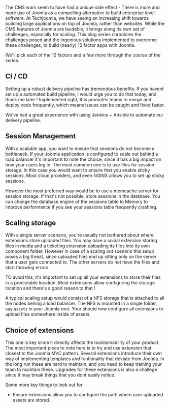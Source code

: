 The CMS wars seem to have had a unique side effect - There is more and more use of Joomla as a compelling alternative to build enterprise level software. At Techjoomla, we have seeing an increasing shift towards building large applications on top of Joomla, rather than websites. While the CMS features of Joomla are laudable, it brings along its own set of challenges, especially for scaling. This blog series chronicles the challenges posed and the ingenious solutions implemented to overcome these challenges, to build (nearly) 12 factor apps with Joomla.

We'll pick each of the 12 factors and a few more through the course of the series.

## CI / CD
Setting up a robust delivery pipeline has tremendous benefits. If you havent set up a automated build pipeline, I would urge you to do that today, and thank me later ! Implemented right, this promotes teams to merge and deploy code frequently, which means issues can be caught and fixed faster.

We've had a great experience with using Jenkins + Ansible to automate our delivery pipeline. 


## Session Management
With a scalable app, you want to ensure that sessions do not become a bottleneck. If your Joomla application is configured to scale out behind a load balancer it's important to note the choice, since it has a big impact on how your users log in. The most common one is to use files for session storage. In this case you would want to ensure that you enable sticky sessions. Most cloud providers, and even NGINX allows you to set up sticky sessions. 

However the most preferred way would be to use a memcache server for session storage. If that's not possible, store sessions in the database. You can change the database engine of the sessions table to Memory to improve performance if you see your sessions table frequently crashing.

## Scaling storage
With a single server scenario, you're usually not bothered about where extensions store uploaded files. You may have a social extension storing files in media and a ticketing extension uploading its files into its own component folder. However in case of a scaling out scenario this setup poses a big threat, since uploaded files end up sitting only on the server that a user gets connected to. The other servers do not have the files and start throwing errors. 

TO avoid this, it's important to set up all your extensions to store their files in a predictable location. Most extensions allow configuring the storage location and there's a good reason to that !

A typical scaling setup would consist of a NFS storage that is attached to all the nodes behing a load balancer. The NFS is mounted in a single folder, say `assets` in your Joomla root. Your should now configure all extensions to upload files somewhere inside of assets.

## Choice of extensions
This one is key since it directly affects the maintainability of your product. The most important piece to note here is to try and use extension that closest to the Joomla MVC pattern. Several extensions introduce their own way of implementing templates and funtionality that deviate from Joomla. In the long run these are hard to maintain, and you need to keep training your team to maintain these. Upgrades for these extensions is also a challege since it may break things that you dont easily notice.

Some more key things to look out for 
- Ensure extensions allow you to configure the path where user uploaded assets are stored. 
